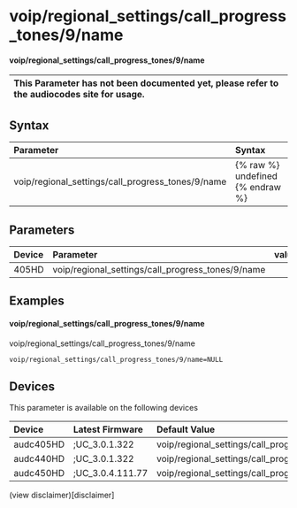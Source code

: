 ﻿---
description: voip/regional_settings/call_progress_tones/9/name
search: false
---

# voip/regional_settings/call_progress_tones/9/name

#### voip/regional_settings/call_progress_tones/9/name


| This Parameter has not been documented yet, please refer to the audiocodes site for usage.  |
| :--- |

## Syntax
| Parameter | Syntax |
| :--- | :--- |
|voip/regional_settings/call_progress_tones/9/name | {% raw %} undefined {% endraw %} |

## Parameters
|Device|Parameter|value|Description|
|:---|:---|:---|:---|
| 405HD | voip/regional_settings/call_progress_tones/9/name |  |  |

## Examples
#### voip/regional_settings/call_progress_tones/9/name

voip/regional_settings/call_progress_tones/9/name

```
voip/regional_settings/call_progress_tones/9/name=NULL
```

## Devices
This parameter is available on the following devices

| Device | Latest Firmware | Default Value |
|:---|:---|:---|
| audc405HD | ;UC_3.0.1.322 | voip/regional_settings/call_progress_tones/9/name=NULL 
| audc440HD | ;UC_3.0.1.322 | voip/regional_settings/call_progress_tones/9/name=NULL 
| audc450HD | ;UC_3.0.4.111.77 | voip/regional_settings/call_progress_tones/9/name=NULL 

(view disclaimer)[disclaimer]
